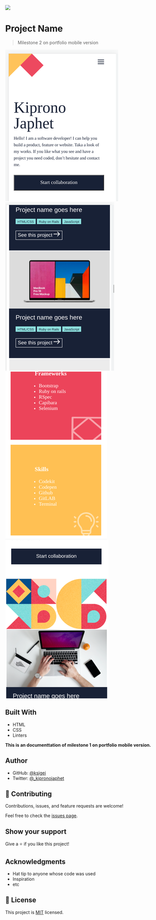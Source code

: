 ![](https://img.shields.io/badge/Microverse-blueviolet)

# Project Name

> Milestone 2 on portfolio mobile version

![screenshot](./images/screenshot.png)
![screenshot](./images/screenshot1.png)
![screenshot](./images/screenshot2.png)
![screenshot](./images/screenshot3.png)

## Built With

- HTML
- CSS
- Linters

**This is an documenttation of milestone 1 on portfolio mobile version.**

## Author

- GitHub: [@ksigei](https://github.com/ksigei)
- Twitter: [@_kipronojaphet](https://twitter.com/@_kipronojaphet)


## 🤝 Contributing

Contributions, issues, and feature requests are welcome!

Feel free to check the [issues page](../../issues/).

## Show your support

Give a ⭐️ if you like this project!

## Acknowledgments

- Hat tip to anyone whose code was used
- Inspiration
- etc

## 📝 License

This project is [MIT](./MIT.md) licensed.